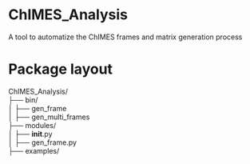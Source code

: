 # ChIMES_Analysis
A tool to automatize the ChIMES frames and matrix generation process

# Package layout
ChIMES_Analysis/  
├── bin/  
│   ├── gen_frame  
│   ├── gen_multi_frames  
├── modules/  
│   ├── __init__.py  
│   ├── gen_frame.py  
├── examples/    
  
